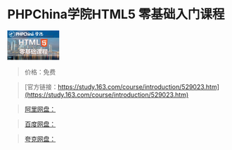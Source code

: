 # PHPChina学院HTML5 零基础入门课程

![img](../../../assets/study163/free/2964494454816757695.png)

> 价格：免费

> [官方链接：https://study.163.com/course/introduction/529023.htm](https://study.163.com/course/introduction/529023.htm)

> [阿里网盘：]()

> [百度网盘：]()

> [夸克网盘：]()
